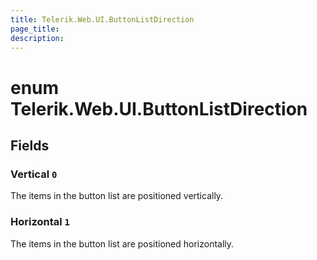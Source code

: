 ```yaml
---
title: Telerik.Web.UI.ButtonListDirection
page_title:
description:
---
```


# enum Telerik.Web.UI.ButtonListDirection

## Fields

### Vertical `0`

The items in the button list are positioned vertically.

### Horizontal `1`

The items in the button list are positioned horizontally.


